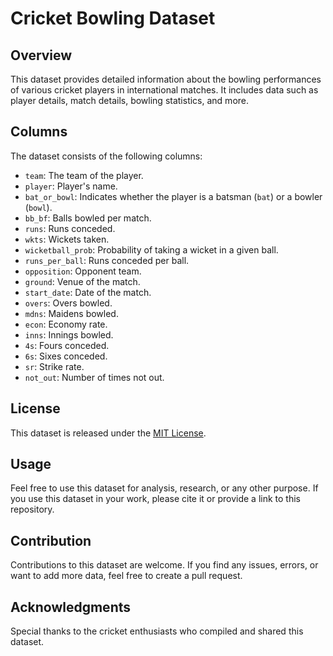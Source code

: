 # Cricket Bowling Dataset

## Overview
This dataset provides detailed information about the bowling performances of various cricket players in international matches. It includes data such as player details, match details, bowling statistics, and more.

## Columns
The dataset consists of the following columns:

- `team`: The team of the player.
- `player`: Player's name.
- `bat_or_bowl`: Indicates whether the player is a batsman (`bat`) or a bowler (`bowl`).
- `bb_bf`: Balls bowled per match.
- `runs`: Runs conceded.
- `wkts`: Wickets taken.
- `wicketball_prob`: Probability of taking a wicket in a given ball.
- `runs_per_ball`: Runs conceded per ball.
- `opposition`: Opponent team.
- `ground`: Venue of the match.
- `start_date`: Date of the match.
- `overs`: Overs bowled.
- `mdns`: Maidens bowled.
- `econ`: Economy rate.
- `inns`: Innings bowled.
- `4s`: Fours conceded.
- `6s`: Sixes conceded.
- `sr`: Strike rate.
- `not_out`: Number of times not out.

## License
This dataset is released under the [MIT License](LICENSE.md).

## Usage
Feel free to use this dataset for analysis, research, or any other purpose. If you use this dataset in your work, please cite it or provide a link to this repository.

## Contribution
Contributions to this dataset are welcome. If you find any issues, errors, or want to add more data, feel free to create a pull request.

## Acknowledgments
Special thanks to the cricket enthusiasts who compiled and shared this dataset.

